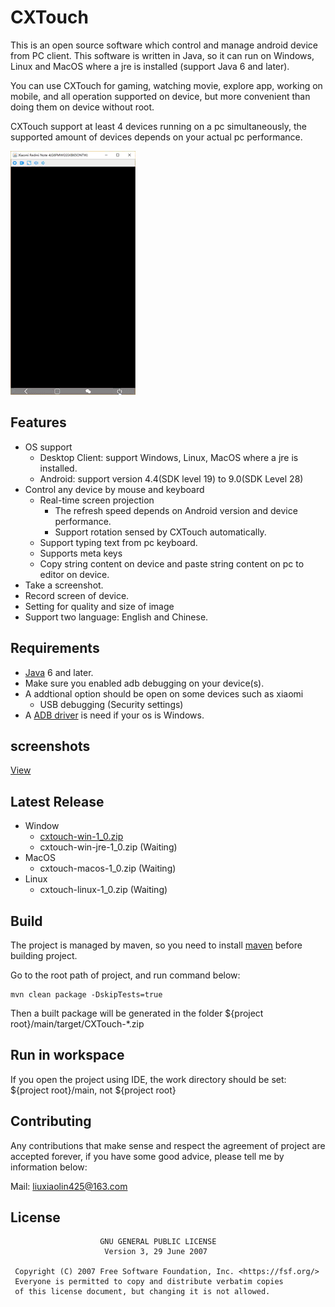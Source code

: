 # CXTouch

This is an open source software which control and manage android device from PC client. This software is written in Java, so it can run on Windows, Linux and MacOS where a jre is installed (support Java 6 and later). 

You can use CXTouch for gaming, watching movie, explore app, working on mobile, and all operation supported on device, but more convenient than doing them on device without root.

CXTouch support at least 4 devices running on a pc simultaneously, the supported amount of devices depends on your actual pc performance.

![Show usage](doc/effect.gif)

## Features

- OS support
  - Desktop Client: support Windows, Linux, MacOS where a jre is installed.
  - Android: support version 4.4(SDK level 19) to 9.0(SDK Level 28)
- Control any device by mouse and keyboard
  - Real-time screen projection
    - The refresh speed depends on Android version and device performance.
    - Support rotation sensed by CXTouch automatically.
  - Support typing text from pc keyboard.
  - Supports meta keys
  - Copy string content on device and paste string content on pc to editor on device. 
- Take a screenshot.
- Record screen of device.
- Setting for quality and size of  image  
- Support two language: English and Chinese.



## Requirements

- [Java](https://www.oracle.com/technetwork/java/javase/downloads/index.html) 6 and later.
- Make sure you enabled adb debugging on your device(s). 
- A addtional option should be open on some devices such as xiaomi
  - USB debugging (Security settings)
- A [ADB driver](https://adb.clockworkmod.com/) is need if your os is Windows.



## screenshots

[View](doc/screenshot.md)

## Latest Release

- Window
  - [cxtouch-win-1_0.zip](https://github.com/cxplan/CXTouch/releases/download/1.0/CXTouch-win-1_0.zip)
  - cxtouch-win-jre-1_0.zip (Waiting)
- MacOS
  - cxtouch-macos-1_0.zip (Waiting)
- Linux
  - cxtouch-linux-1_0.zip (Waiting)



## Build

The project is managed by maven, so you need to install [maven](http://maven.apache.org/download.cgi) before building project.

Go to the root path of project, and run command below: 

```shell
mvn clean package -DskipTests=true
```

Then a built package will be generated in the folder ${project root}/main/target/CXTouch-*.zip



## Run in workspace

If you open the project using IDE, the work directory should be set: ${project root}/main, not ${project root}



## Contributing

Any contributions that make sense and respect the agreement of project are accepted forever, if you have some good advice, please tell me by information below:

Mail:  liuxiaolin425@163.com



## License

```
					GNU GENERAL PUBLIC LICENSE
                     Version 3, 29 June 2007

 Copyright (C) 2007 Free Software Foundation, Inc. <https://fsf.org/>
 Everyone is permitted to copy and distribute verbatim copies
 of this license document, but changing it is not allowed.
```

